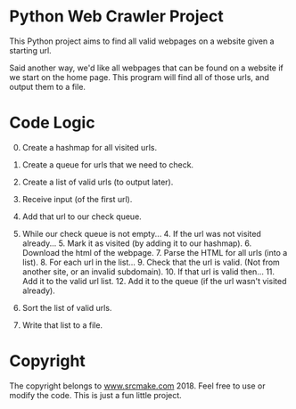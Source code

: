# Python Web Crawler Project

This Python project aims to find all valid webpages on a website given a starting url. 

Said another way, we'd like all webpages that can be found on a website if we start on the home page. This program will find all of those urls, and output them to a file.

# Code Logic

0. Create a hashmap for all visited urls. 
0. Create a queue for urls that we need to check.
0. Create a list of valid urls (to output later).
1. Receive input (of the first url).
2. Add that url to our check queue.

3. While our check queue is not empty...
	4. If the url was not visited already...
		5. Mark it as visited (by adding it to our hashmap).
		6. Download the html of the webpage.
		7. Parse the HTML for all urls (into a list).
		8. For each url in the list...
			9. Check that the url is valid. (Not from another site, or an invalid subdomain).
			10. If that url is valid then...
			11. Add it to the valid url list.
			12. Add it to the queue (if the url wasn't visited already).
			
13. Sort the list of valid urls.
14. Write that list to a file.

# Copyright

The copyright belongs to www.srcmake.com 2018. Feel free to use or modify the code. This is just a fun little project. 
